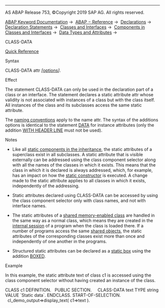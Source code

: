   

* * *

AS ABAP Release 753, ©Copyright 2019 SAP AG. All rights reserved.

[ABAP Keyword Documentation](javascript:call_link\('abenabap.htm'\)) →  [ABAP − Reference](javascript:call_link\('abenabap_reference.htm'\)) →  [Declarations](javascript:call_link\('abendeclarations.htm'\)) →  [Declaration Statements](javascript:call_link\('abenabap_declarations.htm'\)) →  [Classes and Interfaces](javascript:call_link\('abenclasses_and_interfaces.htm'\)) →  [Components in Classes and Interfaces](javascript:call_link\('abenclass_ifac_components.htm'\)) →  [Data Types and Attributes](javascript:call_link\('abentypes_attributes.htm'\)) → 

CLASS-DATA

[Quick Reference](javascript:call_link\('abapclass-data_shortref.htm'\))

Syntax

CLASS-DATA attr *\[*[options](javascript:call_link\('abapdata.htm'\))*\]*.

Effect

The statement CLASS-DATA can only be used in the declaration part of a class or an interface. The statement declares a static attribute attr whose validity is not associated with instances of a class but with the class itself. All instances of the class and its subclasses access the same static attribute.

The [naming conventions](javascript:call_link\('abennaming_conventions.htm'\)) apply to the name attr. The syntax of the additions options is identical to the statement [DATA](javascript:call_link\('abapdata.htm'\)) for instance attributes (only the addition [WITH HEADER LINE](javascript:call_link\('abapdata_itab.htm'\)) must not be used).

Notes

-   Like all [static components in the inheritance](javascript:call_link\('abeninheritance_statical.htm'\)), the static attributes of a superclass exist in all subclasses. A static attribute that is visible externally can be addressed using the class component selector along with all the names of the classes in which it exists. This means that the class in which it is declared is always addressed, which, for example, has an impact on how the [static constructor](javascript:call_link\('abenstatic_constructor_glosry.htm'\) "Glossary Entry") is executed. A change made to the static attribute applies to all classes in which it exists, independently of the addressing.
    
-   Static attributes declared using CLASS-DATA can be accessed by using the class component selector only with class names, and not with interface names.
    
-   The static attributes of a [shared memory-enabled class](javascript:call_link\('abendata_class_glosry.htm'\) "Glossary Entry") are handled in the same way as a normal class, which means they are created in the [internal session](javascript:call_link\('abeninternal_session_glosry.htm'\) "Glossary Entry") of a program when the class is loaded there. If a number of programs access the same [shared objects](javascript:call_link\('abenshared_objects_glosry.htm'\) "Glossary Entry"), the static attributes of the corresponding classes exist more than once and independently of one another in the programs.
    
-   Structured static attributes can be declared as a [static box](javascript:call_link\('abenstatic_box_glosry.htm'\) "Glossary Entry") using the addition [BOXED](javascript:call_link\('abapdata_boxed.htm'\)).
    

Example

In this example, the static attribute text of class c1 is accessed using the class component selector without having created an instance of the class.

CLASS c1 DEFINITION.
  PUBLIC SECTION.
    CLASS-DATA text TYPE string VALUE \`Static data\`.
ENDCLASS.
START-OF-SELECTION.
  cl\_demo\_output=>display\_text( c1=>text ).